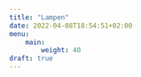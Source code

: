 ```yaml
---
title: "Lampen"
date: 2022-04-08T18:54:51+02:00
menu:
    main:
        weight: 40
draft: true
---
```



